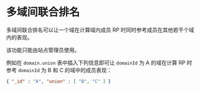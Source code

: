 # 多域间联合排名

多域间联合排名可以让一个域在计算域内成员 RP 时同时参考成员在其他若干个域内的表现。

该功能只能由站点管理员使用。

例如在 `domain.union` 表中插入下列信息即可让 `domainId` 为 A 的域在计算 RP 时参考 `domainId` 为 B 和 C 的域中的成员表现：

```json
{ "_id" : "A", "union" : [ "B", "C" ] }
```
